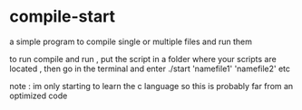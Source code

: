 # compile-start
a simple program to compile single or multiple files and run them

to run compile and run , put the script in a folder where your scripts are located , then go in the terminal and enter ./start 'namefile1' 'namefile2' etc 



note : im only starting to learn the c language so this is probably far from an optimized code 
